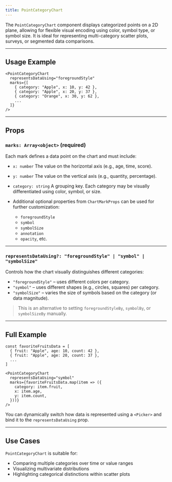 ```yaml
---
title: PointCategoryChart
---
```

The `PointCategoryChart` component displays categorized points on a 2D plane, allowing for flexible visual encoding using color, symbol type, or symbol size. It is ideal for representing multi-category scatter plots, surveys, or segmented data comparisons.

---

## Usage Example

```tsx
<PointCategoryChart
  representsDataUsing="foregroundStyle"
  marks={[
    { category: "Apple", x: 10, y: 42 },
    { category: "Apple", x: 20, y: 37 },
    { category: "Orange", x: 30, y: 62 },
    ...
  ]}
/>
```

---

## Props

### `marks: Array<object>` **(required)**

Each mark defines a data point on the chart and must include:

* `x: number`
  The value on the horizontal axis (e.g., age, time, score).

* `y: number`
  The value on the vertical axis (e.g., quantity, percentage).

* `category: string`
  A grouping key. Each category may be visually differentiated using color, symbol, or size.

* Additional optional properties from `ChartMarkProps` can be used for further customization:

  * `foregroundStyle`
  * `symbol`
  * `symbolSize`
  * `annotation`
  * `opacity`, etc.

---

### `representsDataUsing?: "foregroundStyle" | "symbol" | "symbolSize"`

Controls how the chart visually distinguishes different categories:

* `"foregroundStyle"` – uses different colors per category.
* `"symbol"` – uses different shapes (e.g., circles, squares) per category.
* `"symbolSize"` – varies the size of symbols based on the category (or data magnitude).

> This is an alternative to setting `foregroundStyleBy`, `symbolBy`, or `symbolSizeBy` manually.

---

## Full Example

```tsx
const favoriteFruitsData = [
  { fruit: "Apple", age: 10, count: 42 },
  { fruit: "Apple", age: 20, count: 37 },
  ...
]

<PointCategoryChart
  representsDataUsing="symbol"
  marks={favoriteFruitsData.map(item => ({
    category: item.fruit,
    x: item.age,
    y: item.count,
  }))}
/>
```

You can dynamically switch how data is represented using a `<Picker>` and bind it to the `representsDataUsing` prop.

---

## Use Cases

`PointCategoryChart` is suitable for:

* Comparing multiple categories over time or value ranges
* Visualizing multivariate distributions
* Highlighting categorical distinctions within scatter plots
